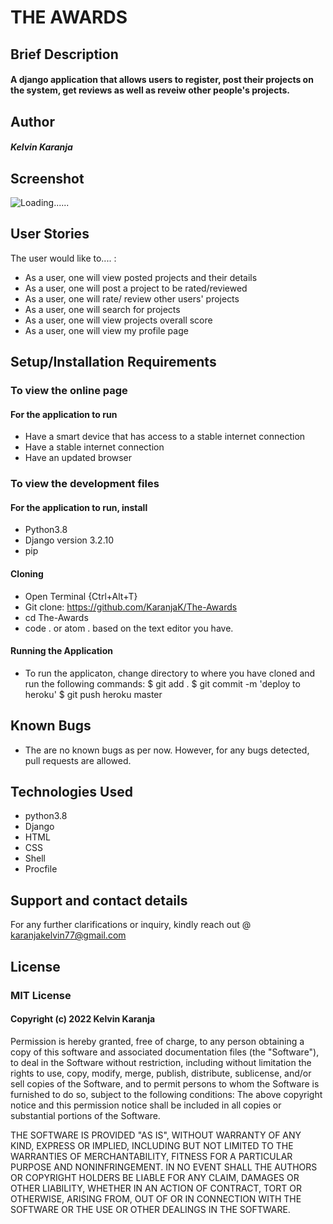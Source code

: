 # THE AWARDS

## Brief Description
#### A django application that allows users to register, post their projects on the system, get reviews as well as reveiw other people's projects. 

## Author
#### *Kelvin Karanja*

## Screenshot
<img src='' alt='Loading......'>

## User Stories
The user would like to.... :
* As a user, one will view posted projects and their details
* As a user, one will post a project to be rated/reviewed
* As a user, one will rate/ review other users' projects
* As a user, one will search for projects 
* As a user, one will view projects overall score
* As a user, one will view my profile page

## Setup/Installation Requirements
### To view the online page
#### For the application to run
* Have a smart device that has access to a stable internet connection
* Have a stable internet connection
* Have an updated browser

### To view the development files
#### For the application to run, install
* Python3.8
* Django version 3.2.10
* pip

#### Cloning
* Open Terminal {Ctrl+Alt+T}
* Git clone: https://github.com/KaranjaK/The-Awards
* cd The-Awards
* code . or atom . based on the text editor you have.

#### Running the Application
* To run the applicaton, change directory to where you have cloned and run the following commands:
        $ git add .
        $ git commit -m 'deploy to heroku'
        $ git push heroku master

## Known Bugs
* The are no known bugs as per now. However, for any bugs detected, pull requests are allowed.

## Technologies Used
* python3.8
* Django
* HTML
* CSS
* Shell
* Procfile

## Support and contact details
For any further clarifications or inquiry, kindly reach out @ karanjakelvin77@gmail.com

## License
### MIT License
#### Copyright (c) 2022 Kelvin Karanja
Permission is hereby granted, free of charge, to any person obtaining a copy
of this software and associated documentation files (the "Software"), to deal
in the Software without restriction, including without limitation the rights
to use, copy, modify, merge, publish, distribute, sublicense, and/or sell
copies of the Software, and to permit persons to whom the Software is
furnished to do so, subject to the following conditions:
The above copyright notice and this permission notice shall be included in all
copies or substantial portions of the Software.

THE SOFTWARE IS PROVIDED "AS IS", WITHOUT WARRANTY OF ANY KIND, EXPRESS OR
IMPLIED, INCLUDING BUT NOT LIMITED TO THE WARRANTIES OF MERCHANTABILITY,
FITNESS FOR A PARTICULAR PURPOSE AND NONINFRINGEMENT. IN NO EVENT SHALL THE
AUTHORS OR COPYRIGHT HOLDERS BE LIABLE FOR ANY CLAIM, DAMAGES OR OTHER
LIABILITY, WHETHER IN AN ACTION OF CONTRACT, TORT OR OTHERWISE, ARISING FROM,
OUT OF OR IN CONNECTION WITH THE SOFTWARE OR THE USE OR OTHER DEALINGS IN THE
SOFTWARE.